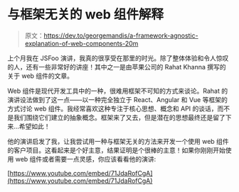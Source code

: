 # 与框架无关的 web 组件解释

> 原文：<https://dev.to/georgemandis/a-framework-agnostic-explanation-of-web-components-20m>

上个月我在 JSFoo 演讲，我真的很享受在那里的时光。除了整体体验和令人惊叹的人，还有一些非常好的讲座！其中之一是由苹果公司的 Rahat Khanna 撰写的关于 web 组件的文章。

Web 组件是现代开发工具中的一种，很难用框架不可知的方式来谈论。Rahat 的演讲设法做到了这一点——以一种完全独立于 React、Angular 和 Vue 等框架的方式讨论 web 组件。我经常喜欢这种专注于核心思想、概念和 API 的谈话，而不是我们围绕它们建立的抽象概念。框架来了又去，但是潜在的思想最终还是留了下来…希望如此！

他的演讲启发了我，让我尝试用一种与框架无关的方法来开发一个使用 web 组件的客户项目。这看起来是个好主意，结果证明是个很棒的主意！如果你刚刚开始使用 web 组件或者需要一点灵感，你应该看看他的演讲:

[https://www.youtube.com/embed/71JdaRofCgA](https://www.youtube.com/embed/71JdaRofCgA)